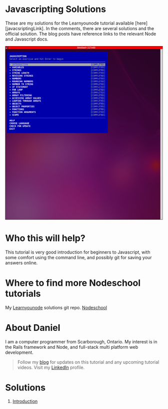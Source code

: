 # Javascripting Solutions

These are my solutions for the Learnyounode tutorial available [here][javacsriptingLink].  In the comments, there are several solutions and the official solution.  The blog posts have reference links to the relevant Node and Javascript docs.

![Screenshot](/screenshot.png)

#  Who this will help?

This tutorial is very good introduction for beginners to Javascript, with some comfort using the command line, and possibly git for saving your answers online.


# Where to find more Nodeschool tutorials

My [Learnyounode][learnYouNodeLink] solutions git repo.
[Nodeschool][nodeSchoolTutorials]


# About Daniel

I am a computer programmer from Scarborough, Ontario.  My interest is in the Rails framework and Node, and full-stack multi platform web development.


> Follow my [blog][bloglink] for updates on this tutorial and any upcoming tutorial videos.
> Visit my [LinkedIn][linkedinlink] profile.


# Solutions

  1. [Introduction][introductionSrcLnk]


[javascriptingLink]: <https://github.com/workshopper/javascripting>
[bloglink]: <https://medium.com/coding-and-web-development/learnyounode-92487f382e01#.4xabu4beh>
[youtubelink]: <https://www.youtube.com/c/danielpaulgrechpereira>
[linkedinlink]: <https://ca.linkedin.com/in/danielpaulpereira>
[nodeSchoolTutorials]: <https://nodeschool.io/#workshoppers>
[learnYouNodeLink]: <https://github.com/pereiradaniel/learnyounode>

[introductionSrcLnk]: <https://github.com/pereiradaniel/javascripting/blob/master/introduction.js>